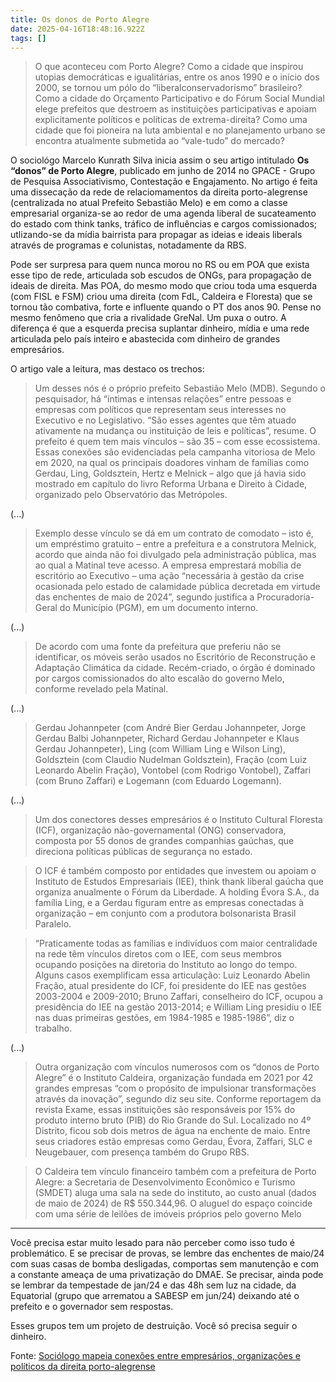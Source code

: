 ```yaml
---
title: Os donos de Porto Alegre
date: 2025-04-16T18:48:16.922Z
tags: []
---
```


> O que aconteceu com Porto Alegre? Como a cidade que inspirou utopias democráticas e igualitárias, entre os anos 1990 e o início dos 2000, se tornou um pólo do “liberalconservadorismo” brasileiro? Como a cidade do Orçamento Participativo e do Fórum Social Mundial elege prefeitos que destroem as instituições participativas e apoiam explicitamente políticos e políticas de extrema-direita? Como uma cidade que foi pioneira na luta ambiental e no planejamento urbano se encontra atualmente submetida ao “vale-tudo” do mercado?

O sociológo Marcelo Kunrath Silva inicia assim o seu artigo intitulado **Os “donos” de Porto Alegre**, publicado em junho de 2014 no GPACE - Grupo de Pesquisa Associativismo, Contestação e Engajamento. No artigo é feita uma dissecação da rede de relaciomamentos da direita porto-alegrense (centralizada no atual Prefeito Sebastião Melo) e em como a classe empresarial organiza-se ao redor de uma agenda liberal de sucateamento do estado com think tanks, tráfico de influências e cargos comissionados; utlizando-se da mídia bairrista para propagar as ideias e ideais liberals através de programas e colunistas, notadamente da RBS.

Pode ser surpresa para quem nunca morou no RS ou em POA que exista esse tipo de rede, articulada sob escudos de ONGs, para propagação de ideais de direita. Mas POA, do mesmo modo que criou toda uma esquerda (com FISL e FSM) criou uma direita (com FdL, Caldeira e Floresta) que se tornou tão combativa, forte e influente quando o PT dos anos 90. Pense no mesmo fenômeno que cria a rivalidade GreNal. Um puxa o outro. A diferença é que a esquerda precisa suplantar dinheiro, mídia e uma rede articulada pelo país inteiro e abastecida com dinheiro de grandes empresários.

O artigo vale a leitura, mas destaco os trechos:

> Um desses nós é o próprio prefeito Sebastião Melo (MDB). Segundo o pesquisador, há “íntimas e intensas relações” entre pessoas e empresas com políticos que representam seus interesses no Executivo e no Legislativo. “São esses agentes que têm atuado ativamente na mudança ou instituição de leis e políticas”, resume. O prefeito é quem tem mais vínculos – são 35 – com esse ecossistema. Essas conexões são evidenciadas pela campanha vitoriosa de Melo em 2020, na qual os principais doadores vinham de famílias como Gerdau, Ling, Goldsztein, Hertz e Melnick – algo que já havia sido mostrado em capítulo do livro Reforma Urbana e Direito à Cidade, organizado pelo Observatório das Metrópoles.

(...)

> Exemplo desse vínculo se dá em um contrato de comodato – isto é, um empréstimo gratuito – entre a prefeitura e a construtora Melnick, acordo que ainda não foi divulgado pela administração pública, mas ao qual a Matinal teve acesso. A empresa emprestará mobília de escritório ao Executivo – uma ação “necessária à gestão da crise ocasionada pelo estado de calamidade pública decretada em virtude das enchentes de maio de 2024”, segundo justifica a Procuradoria-Geral do Município (PGM), em um documento interno. 

(...)

> De acordo com uma fonte da prefeitura que preferiu não se identificar, os móveis serão usados no Escritório de Reconstrução e Adaptação Climática da cidade. Recém-criado, o órgão é dominado por cargos comissionados do alto escalão do governo Melo, conforme revelado pela Matinal.

(...)

> Gerdau Johannpeter (com André Bier Gerdau Johannpeter, Jorge Gerdau Balbi Johannpeter, Richard Gerdau Johannpeter e Klaus Gerdau Johannpeter), Ling (com William Ling e Wilson Ling), Goldsztein (com Claudio Nudelman Goldsztein), Fração (com Luiz Leonardo Abelin Fração), Vontobel (com Rodrigo Vontobel), Zaffari (com Bruno Zaffari) e Logemann (com Eduardo Logemann).

(...)

> Um dos conectores desses empresários é o Instituto Cultural Floresta (ICF), organização não-governamental (ONG) conservadora, composta por 55 donos de grandes companhias gaúchas, que direciona políticas públicas de segurança no estado.

> O ICF é também composto por entidades que investem ou apoiam o Instituto de Estudos Empresariais (IEE), think thank liberal gaúcha que organiza anualmente o Fórum da Liberdade. A holding Évora S.A., da família Ling, e a Gerdau figuram entre as empresas conectadas à organização – em conjunto com a produtora bolsonarista Brasil Paralelo.

> “Praticamente todas as famílias e indivíduos com maior centralidade na rede têm vínculos diretos com o IEE, com seus membros ocupando posições na diretoria do Instituto ao longo do tempo. Alguns casos exemplificam essa articulação: Luiz Leonardo Abelin Fração, atual presidente do ICF, foi presidente do IEE nas gestões 2003-2004 e 2009-2010; Bruno Zaffari, conselheiro do ICF, ocupou a presidência do IEE na gestão 2013-2014; e William Ling presidiu o IEE nas duas primeiras gestões, em 1984-1985 e 1985-1986”, diz o trabalho.

(...)

> Outra organização com vínculos numerosos com os “donos de Porto Alegre” é o Instituto Caldeira, organização fundada em 2021 por 42 grandes empresas “com o propósito de impulsionar transformações através  da inovação”, segundo diz seu site. Conforme reportagem da revista Exame, essas instituições são responsáveis por 15% do produto interno bruto (PIB) do Rio Grande do Sul. Localizado no 4º Distrito, ficou sob dois metros de água na enchente de maio. Entre seus criadores estão empresas como Gerdau, Évora, Zaffari, SLC e Neugebauer, com presença também do Grupo RBS.

> O Caldeira tem vínculo financeiro também com a prefeitura de Porto Alegre: a Secretaria de Desenvolvimento Econômico e Turismo (SMDET) aluga uma sala na sede do instituto, ao custo anual (dados de maio de 2024) de R$ 550.344,96. O aluguel do espaço coincide com uma série de leilões de imóveis próprios pelo governo Melo

***

Você precisa estar muito lesado para não perceber como isso tudo é problemático. E se precisar de provas, se lembre das enchentes de maio/24 com suas casas de bomba desligadas, comportas sem manutenção e com a constante ameaça de uma privatização do DMAE. Se precisar, ainda pode se lembrar da tempestade de jan/24 e das 48h sem luz na cidade, da Equatorial (grupo que arrematou a SABESP em jun/24) deixando até o prefeito e o governador sem respostas.

Esses grupos tem um projeto de destruição. Você só precisa seguir o dinheiro.

Fonte: [Sociólogo mapeia conexões entre empresários, organizações e políticos da direita porto-alegrense](https://www.matinaljornalismo.com.br/matinal/reportagem-matinal/sociologo-mapeia-conexoes-entre-empresarios-organizacoes-e-politicos-da-direita-porto-alegrense/)
